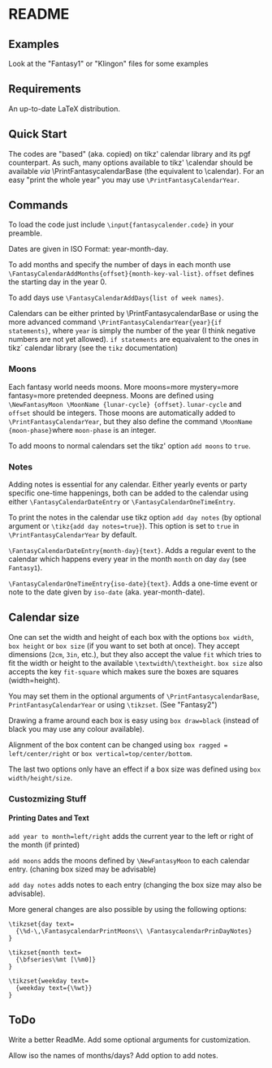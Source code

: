 # README

## Examples
Look at the "Fantasy1" or "Klingon" files for some examples

## Requirements
An up-to-date LaTeX distribution.

## Quick Start
The codes are "based" (aka. copied) on tikz' calendar library and
its pgf counterpart. As such, many options available to tikz' \calendar should
be available *via* \PrintFantasycalendarBase (the equivalent to \calendar). 
For an easy "print the whole year" you may use `\PrintFantasyCalendarYear`.

## Commands
To load the code just include `\input{fantasycalender.code}` in your preamble.

Dates are given in ISO Format: year-month-day.

To add months and specify the number of days in each month
use `\FantasyCalendarAddMonths{offset}{month-key-val-list}`.
`offset` defines the starting day in the year 0.

To add days use `\FantasyCalendarAddDays{list of week names}`.  

Calendars can be either printed by \PrintFantasycalendarBase or
using the more advanced command `\PrintFantasyCalendarYear{year}{if
statements}`, where
`year` is simply the number of the year (I think negative numbers are 
not yet allowed). `if statements` are equaivalent to the ones in tikz´ 
calendar library (see the `tikz` documentation)


### Moons
Each fantasy world needs moons. More moons=more mystery=more fantasy=more
pretended deepness. Moons are defined using `\NewFantasyMoon \MoonName
{lunar-cycle} {offset}`. `lunar-cycle` and `offset` should be integers. Those
moons
are automatically added to `\PrintFantasyCalendarYear`, but they also define
the command `\MoonName {moon-phase}`where `moon-phase` is an integer. 

To add moons to normal calendars set the tikz' option `add moons` to `true`.

### Notes
Adding notes is essential for any calendar. Either yearly events or party
specific one-time happenings, both can be added to the calendar using either
`\FantasyCalendarDateEntry` or `\FantasyCalendarOneTimeEntry`. 

To print the notes in the calendar use tikz option `add day notes` 
(by optional argument or `\tikz{add day notes=true}`). 
This option is set to `true` in `\PrintFantasyCalendarYear` by default. 

`\FantasyCalendarDateEntry{month-day}{text}`. Adds a regular event to the
calendar which happens every year in the month `month` on day `day` (see
`Fantasy1`).

`\FantasyCalendarOneTimeEntry{iso-date}{text}`. Adds a one-time event or note
to the date given by `iso-date` (aka. year-month-date). 


## Calendar size
One can set the width and height of each box with the options `box width`, `box
height` or `box size` (if you want to set both at once). They accept dimensions
(`2cm`, `3in`, etc.), but they  also accept the value `fit` which tries to fit
the width or height to the available `\textwidth`/`\textheight`. `box size`
also  accepts the key `fit-square` which makes sure the boxes are squares
(width=height).

You may set them in the optional arguments of `\PrintFantasycalendarBase`,
`PrintFantasyCalendarYear` or using `\tikzset`. (See "Fantasy2")

Drawing a frame around each box is easy using `box draw=black` (instead
of black you may use any colour available).

Alignment of the box content can be changed using `box ragged =
left/center/right` or `box vertical=top/center/bottom`. 

The last two options only have an effect if a box size was defined using `box
width/height/size`.


### Custozmizing Stuff

#### Printing Dates and Text


`add year to month=left/right` adds the current year to the left or right of 
the month (if printed)

`add moons` adds the moons defined by `\NewFantasyMoon` to each calendar entry.
(chaning box sized may be advisable)

`add day notes` adds notes to each entry (changing the box size may also be advisable).
 

More general changes are also possible by using the following options:

```
\tikzset{day text=
  {\%d-\,\FantasycalendarPrintMoons\\ \FantasycalendarPrinDayNotes}
}
```

```
\tikzset{month text=
  {\bfseries\%mt [\%m0]}
}
```

```
\tikzset{weekday text=
  {weekday text={\%wt}}
}
```


## ToDo
Write a better ReadMe. Add some optional arguments for customization.

Allow iso the names of months/days?
Add option to add notes.


